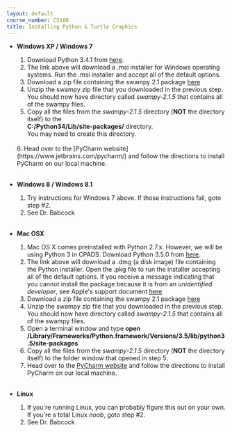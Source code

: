 ```yaml
---
layout: default
course_number: CS100
title: Installing Python & Turtle Graphics
---
```


- **Windows XP / Windows 7**
  1. Download Python 3.4.1 from [here](https://www.python.org/ftp/python/3.4.1/python-3.4.1.msi).<br>  
  2. The link above will download a .msi installer for Windows operating systems.  Run the .msi installer and accept all of the default options.<br>  
  3. Download a zip file containing the swampy 2.1 package [here](http://www.greenteapress.com/thinkpython/swampy/swampy-2.1.5.python3.zip)<br>  
  4. Unzip the swampy zip file that you downloaded in the previous step.  You should now have directory called _swampy-2.1.5_ that contains all of the swampy files.<br>  
  5. Copy all the files from the _swampy-2.1.5_ directory (**NOT** the directory itself) to the <br>
  **C:/Python34/Lib/site-packages/** directory.<br>
  You may need to create this directory.<br>
  <br>
  6. Head over to the [PyCharm website](https://www.jetbrains.com/pycharm/) and follow the directions to install PyCharm on our local machine.<br><br>


- **Windows 8 / Windows 8.1**
  1. Try instructions for Windows 7 above.  If those instructions fail, goto step #2.<br>  
  2. See Dr. Babcock <br><br>

  
- **Mac OSX**
  1. Mac OS X comes preinstalled with Python 2.7.x.  However, we will be using Python 3 in CPADS.  Download Python 3.5.0 from [here](https://www.python.org/ftp/python/3.5.0/python-3.5.0-macosx10.6.pkg).<br>  
  2. The link above will download a .dmg (a disk image) file containing the Python installer.  Open the .pkg file to run the installer accepting all of the default options.  If you receive a message indicating that you cannot install the package because it is from an _unidentified developer_, see Apple's support document [here](http://support.apple.com/kb/HT5290?viewlocale=en_US&locale=en_US)<br>  
  3. Download a zip file containing the swampy 2.1 package [here](http://www.greenteapress.com/thinkpython/swampy/swampy-2.1.5.python3.zip)<br>  
  4. Unzip the swampy zip file that you downloaded in the previous step.  You should now have directory called _swampy-2.1.5_ that contains all of the swampy files.<br>  
  5. Open a terminal window and type **open /Library/Frameworks/Python.framework/Versions/3.5/lib/python3.5/site-packages** <br>
  6. Copy all the files from the _swampy-2.1.5_ directory (**NOT** the directory itself) to the folder window that opened in step 5.<br>  
  7. Head over to the [PyCharm website](https://www.jetbrains.com/pycharm/) and follow the directions to install PyCharm on our local machine.<br><br>

- **Linux**
  1. If you're running Linux, you can probably figure this out on your own.  If you're a total Linux _noob_, goto step #2.<br>  
  2. See Dr. Babcock




<!-- vim:set wrap: ­-->
<!-- vim:set linebreak: -->
<!-- vim:set nolist: -->
